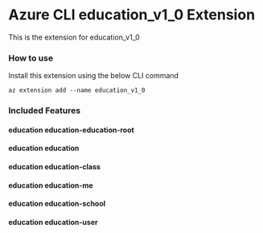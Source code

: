 # Azure CLI education_v1_0 Extension #
This is the extension for education_v1_0

### How to use ###
Install this extension using the below CLI command
```
az extension add --name education_v1_0
```

### Included Features ###
#### education education-education-root ####
#### education education ####
#### education education-class ####
#### education education-me ####
#### education education-school ####
#### education education-user ####